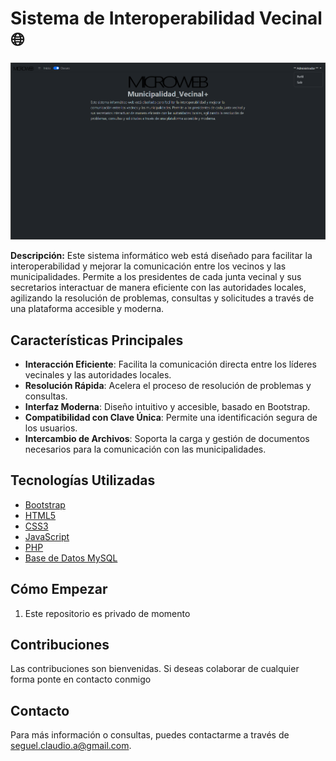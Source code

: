 # Sistema de Interoperabilidad Vecinal 🌐
![Texto alternativo](Municipalidad_Vecinal.png)


**Descripción:**
Este sistema informático web está diseñado para facilitar la interoperabilidad y mejorar la comunicación entre los vecinos y las municipalidades. Permite a los presidentes de cada junta vecinal y sus secretarios interactuar de manera eficiente con las autoridades locales, agilizando la resolución de problemas, consultas y solicitudes a través de una plataforma accesible y moderna.

## Características Principales
- **Interacción Eficiente**: Facilita la comunicación directa entre los líderes vecinales y las autoridades locales.
- **Resolución Rápida**: Acelera el proceso de resolución de problemas y consultas.
- **Interfaz Moderna**: Diseño intuitivo y accesible, basado en Bootstrap.
- **Compatibilidad con Clave Única**: Permite una identificación segura de los usuarios.
- **Intercambio de Archivos**: Soporta la carga y gestión de documentos necesarios para la comunicación con las municipalidades.

## Tecnologías Utilizadas
- [Bootstrap](https://getbootstrap.com/)
- [HTML5](https://html5.org/)
- [CSS3](https://www.w3.org/Style/CSS/)
- [JavaScript](https://www.javascript.com/)
- [PHP](https://www.php.net/)
- [Base de Datos MySQL](https://www.mysql.com/)

## Cómo Empezar
1. Este repositorio es privado de momento

## Contribuciones
Las contribuciones son bienvenidas. Si deseas colaborar de cualquier forma ponte en contacto conmigo

## Contacto
Para más información o consultas, puedes contactarme a través de [seguel.claudio.a@gmail.com](mailto:seguel.claudio.a@gmail.com).
